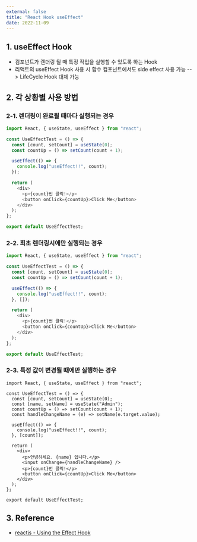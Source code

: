 ```yaml
---
external: false
title: "React Hook useEffect"
date: 2022-11-09
---
```


## 1. useEffect Hook

- 컴포넌트가 렌더링 될 때 특정 작업을 실행할 수 있도록 하는 Hook
- 리액트의 useEffect Hook 사용 시 함수 컴포넌트에서도 side effect 사용 가능 --> LifeCycle Hook 대체 가능

## 2. 각 상황별 사용 방법

### 2-1. 렌더링이 완료될 때마다 실행되는 경우

```ts
import React, { useState, useEffect } from "react";

const UseEffectTest = () => {
  const [count, setCount] = useState(0);
  const countUp = () => setCount(count + 1);

  useEffect(() => {
    console.log("useEffect!!", count);
  });

  return (
    <div>
      <p>{count}번 클릭!</p>
      <button onClick={countUp}>Click Me</button>
    </div>
  );
};

export default UseEffectTest;
```

### 2-2. 최초 렌더링시에만 실행되는 경우

```ts
import React, { useState, useEffect } from "react";

const UseEffectTest = () => {
  const [count, setCount] = useState(0);
  const countUp = () => setCount(count + 1);

  useEffect(() => {
    console.log("useEffect!!", count);
  }, []);

  return (
    <div>
      <p>{count}번 클릭!</p>
      <button onClick={countUp}>Click Me</button>
    </div>
  );
};

export default UseEffectTest;
```

### 2-3. 특정 값이 변경될 때에만 실행하는 경우

```TypeScipt
import React, { useState, useEffect } from "react";

const UseEffectTest = () => {
  const [count, setCount] = useState(0);
  const [name, setName] = useState("Admin");
  const countUp = () => setCount(count + 1);
  const handleChangeName = (e) => setName(e.target.value);

  useEffect(() => {
    console.log("useEffect!!", count);
  }, [count]);

  return (
    <div>
      <p>안녕하세요. {name} 입니다.</p>
      <input onChange={handleChangeName} />
      <p>{count}번 클릭!</p>
      <button onClick={countUp}>Click Me</button>
    </div>
  );
};

export default UseEffectTest;
```

## 3. Reference

- [reactjs - Using the Effect Hook](https://reactjs.org/docs/hooks-effect.html)

